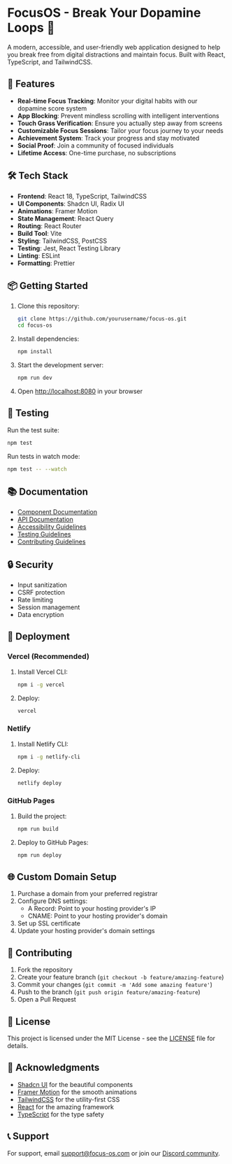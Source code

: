 # FocusOS - Break Your Dopamine Loops 🧠

A modern, accessible, and user-friendly web application designed to help you break free from digital distractions and maintain focus. Built with React, TypeScript, and TailwindCSS.

## 🚀 Features

- **Real-time Focus Tracking**: Monitor your digital habits with our dopamine score system
- **App Blocking**: Prevent mindless scrolling with intelligent interventions
- **Touch Grass Verification**: Ensure you actually step away from screens
- **Customizable Focus Sessions**: Tailor your focus journey to your needs
- **Achievement System**: Track your progress and stay motivated
- **Social Proof**: Join a community of focused individuals
- **Lifetime Access**: One-time purchase, no subscriptions

## 🛠️ Tech Stack

- **Frontend**: React 18, TypeScript, TailwindCSS
- **UI Components**: Shadcn UI, Radix UI
- **Animations**: Framer Motion
- **State Management**: React Query
- **Routing**: React Router
- **Build Tool**: Vite
- **Styling**: TailwindCSS, PostCSS
- **Testing**: Jest, React Testing Library
- **Linting**: ESLint
- **Formatting**: Prettier

## 📦 Getting Started

1. Clone this repository:
   ```bash
   git clone https://github.com/yourusername/focus-os.git
   cd focus-os
   ```

2. Install dependencies:
   ```bash
   npm install
   ```

3. Start the development server:
   ```bash
   npm run dev
   ```

4. Open [http://localhost:8080](http://localhost:8080) in your browser

## 🧪 Testing

Run the test suite:
```bash
npm test
```

Run tests in watch mode:
```bash
npm test -- --watch
```

## 📚 Documentation

- [Component Documentation](docs/components.md)
- [API Documentation](docs/api.md)
- [Accessibility Guidelines](docs/accessibility.md)
- [Testing Guidelines](docs/testing.md)
- [Contributing Guidelines](docs/contributing.md)

## 🔒 Security

- Input sanitization
- CSRF protection
- Rate limiting
- Session management
- Data encryption

## 🚀 Deployment

### Vercel (Recommended)

1. Install Vercel CLI:
   ```bash
   npm i -g vercel
   ```

2. Deploy:
   ```bash
   vercel
   ```

### Netlify

1. Install Netlify CLI:
   ```bash
   npm i -g netlify-cli
   ```

2. Deploy:
   ```bash
   netlify deploy
   ```

### GitHub Pages

1. Build the project:
   ```bash
   npm run build
   ```

2. Deploy to GitHub Pages:
   ```bash
   npm run deploy
   ```

## 🌐 Custom Domain Setup

1. Purchase a domain from your preferred registrar
2. Configure DNS settings:
   - A Record: Point to your hosting provider's IP
   - CNAME: Point to your hosting provider's domain
3. Set up SSL certificate
4. Update your hosting provider's domain settings

## 🤝 Contributing

1. Fork the repository
2. Create your feature branch (`git checkout -b feature/amazing-feature`)
3. Commit your changes (`git commit -m 'Add some amazing feature'`)
4. Push to the branch (`git push origin feature/amazing-feature`)
5. Open a Pull Request

## 📝 License

This project is licensed under the MIT License - see the [LICENSE](LICENSE) file for details.

## 🙏 Acknowledgments

- [Shadcn UI](https://ui.shadcn.com/) for the beautiful components
- [Framer Motion](https://www.framer.com/motion/) for the smooth animations
- [TailwindCSS](https://tailwindcss.com/) for the utility-first CSS
- [React](https://reactjs.org/) for the amazing framework
- [TypeScript](https://www.typescriptlang.org/) for the type safety

## 📞 Support

For support, email support@focus-os.com or join our [Discord community](https://discord.gg/focus-os).
